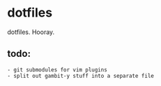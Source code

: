 dotfiles
========
dotfiles. Hooray.

todo:
-----
	- git submodules for vim plugins
	- split out gambit-y stuff into a separate file
